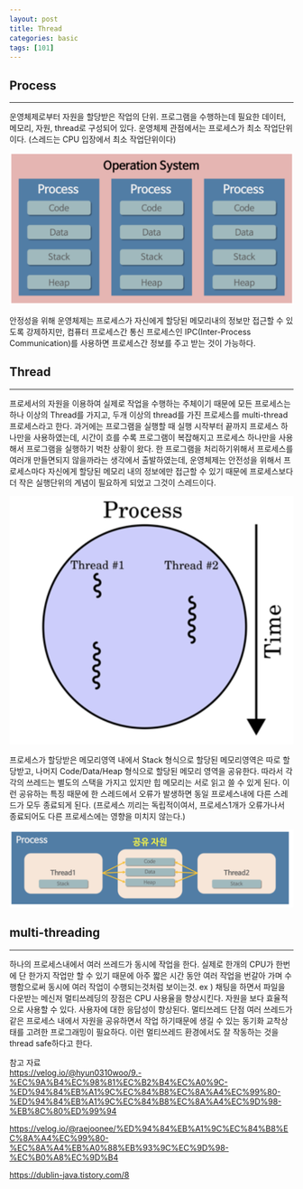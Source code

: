 ```yaml
---
layout: post
title: Thread
categories: basic
tags: [101]
---
```



## Process

---

운영체제로부터 자원을 할당받은 작업의 단위. 프로그램을 수행하는데 필요한 데이터, 메모리, 자원, thread로 구성되어 있다. 
운영체제 관점에서는 프로세스가 최소 작업단위이다. (스레드는 CPU 입장에서 최소 작업단위이다)

![Thread_operating_system](/assets/images/basic/Thread_operating_system.png)

안정성을 위해 운영체제는 프로세스가 자신에게 할당된 메모리내의 정보만 접근할 수 있도록 강제하지만, 컴퓨터 프로세스간 통신 프로세스인 IPC(Inter-Process Communication)를 사용하면 프로세스간 정보를 주고 받는 것이 가능하다. 


## Thread

---

프로세서의 자원을 이용하여 실제로 작업을 수행하는 주체이기 때문에 모든 프로세스는 하나 이상의 Thread를 가지고, 두개 이상의 thread를 가진 프로세스를 multi-thread 프로세스라고 한다. 
과거에는 프로그램을 실행할 때 실행 시작부터 끝까지 프로세스 하나만을 사용하였는데, 시간이 흐를 수록 프로그램이 복잡해지고 프로세스 하나만을 사용해서 프로그램을 실행하기 벅찬 상황이 왔다. 
한 프로그램을 처리하기위해서 프로세스를 여러개 만들면되지 않을까라는 생각에서 출발하였는데, 운영체제는 안전성을 위해서 프로세스마다 자신에게 할당된 메모리 내의 정보에만 접근할 수 있기 때문에 프로세스보다 
더 작은 실행단위의 계념이 필요하게 되었고 그것이 스레드이다. 

![Thread_process](/assets/images/basic/Thread_process.png)

프로세스가 할당받은 메모리영역 내에서 Stack 형식으로 할당된 메모리영역은 따로 할당받고, 나머지 Code/Data/Heap 형식으로 할당된 메모리 영역을 공유한다. 
따라서 각각의 쓰레드는 별도의 스택을 가지고 있지만 힙 메모리는 서로 읽고 쓸 수 있게 된다. 이런 공유하는 특징 때문에 한 스레드에서 오류가 발생하면 동일 프로세스내에 다른 스레드가 모두 종료되게 된다. 
(프로세스 끼리는 독립적이여서, 프로세스1개가 오류가나서 종료되어도 다른 프로세스에는 영향을 미치지 않는다.)

![Thread_shared_resources](/assets/images/basic/Thread_shared_resources.png)


## multi-threading

---

하나의 프로세스내에서 여러 쓰레드가 동시에 작업을 한다. 실제로 한개의 CPU가 한번에 단 한가지 작업만 할 수 있기 때문에 아주 짧은 시간 동안 여러 작업을 번갈아 가며 수행함으로써 동시에 여러 작업이 수행되는것처럼 보이는것. 
ex ) 채팅을 하면서 파일을 다운받는 메신저
멀티쓰레딩의 장점은
CPU 사용율을 향상시킨다.
자원을 보다 효율적으로 사용할 수 있다.
사용자에 대한 응답성이 향상된다.
멀티쓰레드 단점 
여러 쓰레드가 같은 프로세스 내에서 자원을 공유하면서 작업 하기때문에 생길 수 있는 동기화 교착상태를 고려한 프로그래밍이 필요하다. 이런 멀티쓰레드 환경에서도 잘 작동하는 것을 thread safe하다고 한다. 




참고 자료  
https://velog.io/@hyun0310woo/9.-%EC%9A%B4%EC%98%81%EC%B2%B4%EC%A0%9C-%ED%94%84%EB%A1%9C%EC%84%B8%EC%8A%A4%EC%99%80-%ED%94%84%EB%A1%9C%EC%84%B8%EC%8A%A4%EC%9D%98-%EB%8C%80%ED%99%94  

https://velog.io/@raejoonee/%ED%94%84%EB%A1%9C%EC%84%B8%EC%8A%A4%EC%99%80-%EC%8A%A4%EB%A0%88%EB%93%9C%EC%9D%98-%EC%B0%A8%EC%9D%B4  

https://dublin-java.tistory.com/8

